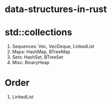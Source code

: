 # data-structures-in-rust

# std::collections
1. Sequences: Vec, VecDeque, LinkedList
2. Maps: HashMap, BTreeMap
3. Sets: HashSet, BTreeSet
4. Misc: BinaryHeap

# Order
1. LinkedList
